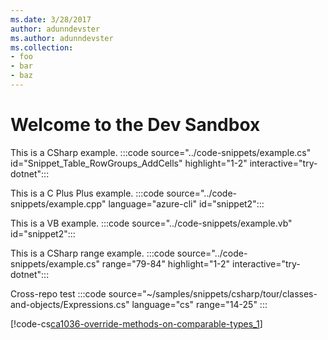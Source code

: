 ```yaml
---
ms.date: 3/28/2017
author: adunndevster
ms.author: adunndevster
ms.collection:
- foo
- bar
- baz
---
```

# Welcome to the Dev Sandbox

This is a CSharp example.
:::code source="../code-snippets/example.cs" id="Snippet_Table_RowGroups_AddCells" highlight="1-2" interactive="try-dotnet":::

This is a C Plus Plus example.
:::code source="../code-snippets/example.cpp" language="azure-cli" id="snippet2":::

This is a VB example.
:::code source="../code-snippets/example.vb" id="snippet2":::

This is a CSharp range example.
:::code source="../code-snippets/example.cs" range="79-84" highlight="1-2" interactive="try-dotnet":::

Cross-repo test
:::code source="~/samples/snippets/csharp/tour/classes-and-objects/Expressions.cs" language="cs" range="14-25" :::

[!code-cs[ca1036-override-methods-on-comparable-types_1](~/samples/snippets/csharp/tour/classes-and-objects/Expressions.cs)]
